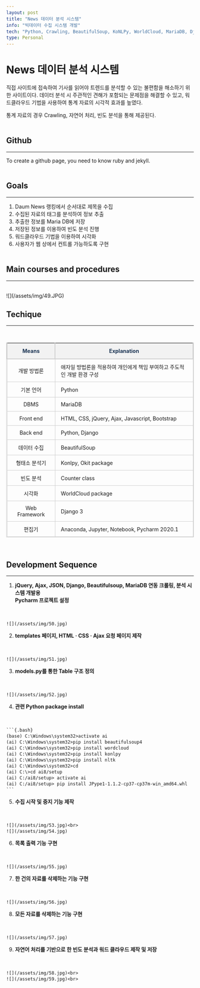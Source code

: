 ```yaml
---
layout: post
title: "News 데이터 분석 시스템"
info: "빅데이터 수집 시스템 개발"
tech: "Python, Crawling, BeautifulSoup, KoNLPy, WorldCloud, MariaDB, Django, Pycharm, HTML, CSS, jQuery, 	Ajax, Bootstrap"
type: Personal
---
```


<style>
  table {
      border-collapse: collapse;
      border-top: 1px solid #ccc;
      border-left: 1px solid #ccc;
      border-right: 1px solid #ccc;
      border-bottom: 1px solid #ccc;
  }
  table thead th {
  	  border-left: 2px solid #ccc;
  	  border-right: 2px solid #ccc;
  	  border-bottom: 2px solid #ccc;
      background-color: #F2F2F2;
      text-align: center;
      line-height: 1.5;
      padding: 10px;
      font-weight: bold;
      vertical-align: middle;
      color: #1b3453;
  }
  table td {
      padding: 10px 15px;
      vertical-align: middle;
      border-left: 1px solid #ccc;
      border-right: 1px solid #ccc;
      border-bottom: 1px solid #ccc;
}
</style>

# News 데이터 분석 시스템

직접 사이트에 접속하여 기사를 읽어야 트렌드를 분석할 수 있는 불편함을 해소하기 위한 사이트이다. 데이터 분석 시 주관적인 견해가 포함되는 문제점을 해결할 수 있고, 워드클라우드 기법을 사용하여 통계 자료의 시각적 효과를 높였다.

통계 자료의 경우 Crawling, 자연어 처리, 빈도 분석을 통해 제공된다.<br><br>


## Github
---
To create a github page, you need to know ruby and jekyll.
<br><br>

## Goals
---

1. Daum News 랭킹에서 순서대로 제목을 수집
2. 수집된 자료의 태그를 분석하여 정보 추출
3. 추출한 정보를 Maria DB에 저장
4. 저장된 정보를 이용하여 빈도 분석 진행
5. 워드클라우드 기법을 이용하여 시각화
6. 사용자가 웹 상에서 컨트롤 가능하도록 구현
<br><br>

## Main courses and procedures
---

<br>
![](/assets/img/49.JPG)
<br>

## Techique
---
<br>

| Means | Explanation |
|:--------:|--------|
|개발 방법론|애자일 방법론을 적용하여 개인에게 책임 부여하고 주도적인 개발 환경 구성|
|기본 언어|Python|
|DBMS|MariaDB|
|Front end|HTML, CSS, jQuery, Ajax, Javascript, Bootstrap|
|Back end|Python, Django|
|데이터 수집|BeautifulSoup|
|형태소 분석기|Konlpy, Okit package|
|빈도 분석|Counter class|
|시각화|WorldCloud package|
|Web Framework|Django 3|
|편집기|Anaconda, Jupyter, Notebook, Pycharm 2020.1|

<br>

## Development Sequence
---

1. **jQuery, Ajax, JSON, Django, Beautifulsoup, MariaDB 연동 크롤링, 분석 시스템 개발용 <br>Pycharm 프로젝트 설정**
<br>

	![](/assets/img/50.jpg)

2. **templates 페이지, HTML · CSS · Ajax 요청 페이지 제작**
<br>

	![](/assets/img/51.jpg)

3. **models.py를 통한 Table 구조 정의**
<br>

	![](/assets/img/52.jpg)

4. **관련 Python package install**
<br>

	```{.bash}
	(base) C:\Windows\system32>activate ai
	(ai) C:\Windows\system32>pip install beautifulsoup4
	(ai) C:\Windows\system32>pip install wordcloud
	(ai) C:\Windows\system32>pip install konlpy
	(ai) C:\Windows\system32>pip install nltk
	(ai) C:\Windows\system32>cd
	(ai) C:\>cd ai8/setup
	(ai) C:/ai8/setup> activate ai
	(ai) C:/ai8/setup> pip install JPype1-1.1.2-cp37-cp37m-win_amd64.whl
	```

5. **수집 시작 및 중지 기능 제작**
<br>

	![](/assets/img/53.jpg)<br>
	![](/assets/img/54.jpg)

6. **목록 출력 기능 구현**
<br>

	![](/assets/img/55.jpg)

7. **한 건의 자료를 삭제하는 기능 구현**
<br>

	![](/assets/img/56.jpg)

8. **모든 자료를 삭제하는 기능 구현**
<br>

	![](/assets/img/57.jpg)

9. **자연어 처리를 기반으로 한 빈도 분석과 워드 클라우드 제작 및 저장**
<br>

	![](/assets/img/58.jpg)<br>
	![](/assets/img/59.jpg)<br>

